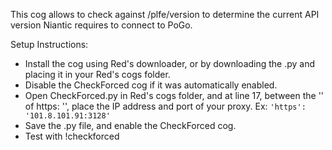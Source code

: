 This cog allows to check against /plfe/version to determine the current API version Niantic requires to connect to PoGo.

Setup Instructions:
* Install the cog using Red's downloader, or by downloading the .py and placing it in your Red's cogs folder.
* Disable the CheckForced cog if it was automatically enabled.
* Open CheckForced.py in Red's cogs folder, and at line 17, between the '' of https: '', place the IP address and port of your proxy. Ex: `'https': '101.8.101.91:3128'`
* Save the .py file, and enable the CheckForced cog.
* Test with !checkforced
